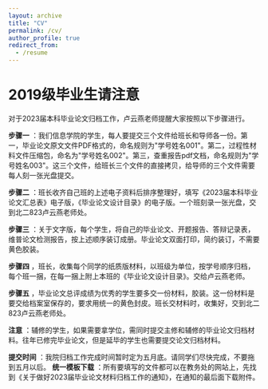 ```yaml
---
layout: archive
title: "CV"
permalink: /cv/
author_profile: true
redirect_from:
  - /resume
---
```


# 2019级毕业生请注意

对于2023届本科毕业论文归档工作，卢云燕老师提醒大家按照以下步骤进行。

**步骤一** ：我们信息学院的学生，每人要提交三个文件给班长和导师各一份。第一，毕业论文原文文件PDF格式的，命名规则为"学号姓名001"。第二，过程性材料文件压缩包，命名为"学号姓名002"。第三，查重报告pdf文档，命名规则为"学号姓名003"。这三个文件，给班长三个文件的直接拷贝，给导师的三个文件需要每人刻一张光盘提交。

**步骤二** ：班长收齐自己班的上述电子资料后排序整理好，填写《2023届本科毕业论文汇总表》电子版，《毕业论文设计目录》的电子版。一个班刻录一张光盘，交到北二823卢云燕老师处。

**步骤三** ：关于文字版，每个学生，将自己的毕业论文、开题报告、答辩记录表，维普论文检测报告，按上述顺序装订成册。毕业论文双面打印，简约装订，不需要黄色胶装。

**步骤四** ，班长，收集每个同学的纸质版材料，以班级为单位，按学号顺序归档，每个班一捆，在每一捆上附上本班的《毕业论文设计目录》。交给卢云燕老师。

**步骤五** ，毕业论文总评成绩为优秀的学生要多交一份材料，胶装。这一份材料是要交给档案室保存的，要求用统一的黄色封皮。班长交材料时，收集好，交到北二823卢云燕老师处。

**注意** ：辅修的学生，如果需要拿学位，需同时提交主修和辅修的毕业论文归档材料。往年已修完毕业论文，但是延毕的学生也需要提交论文归档材料。

**提交时间** ：我院归档工作完成时间暂时定为五月底。请同学们尽快完成，不要拖到五月以后。 **统一模板下载** ：所有要填写的文件都可以在教务处的网站上，先找到《关于做好2023届毕业论文材料归档工作的通知》，在通知的最后面下载附件。
